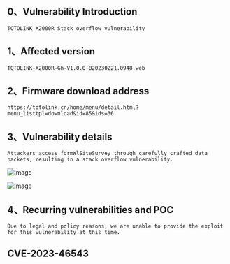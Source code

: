 ## 0、Vulnerability Introduction

```
TOTOLINK X2000R Stack overflow vulnerability
```

## 1、Affected version

```
TOTOLINK-X2000R-Gh-V1.0.0-B20230221.0948.web
```

## 2、Firmware download address

```
https://totolink.cn/home/menu/detail.html?menu_listtpl=download&id=85&ids=36
```

## 3、Vulnerability details

```
Attackers access formWlSiteSurvey through carefully crafted data packets, resulting in a stack overflow vulnerability.
```

![image](https://github.com/XYIYM/Digging/blob/main/TOTOLINK/X2000R/16/upload/image-20231021200008982.png)

![image](https://github.com/XYIYM/Digging/blob/main/TOTOLINK/X2000R/16/upload/image-20231021200016342.png)

## 4、Recurring vulnerabilities and POC

```
Due to legal and policy reasons, we are unable to provide the exploit for this vulnerability at this time.
```
## CVE-2023-46543
